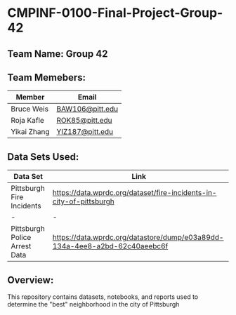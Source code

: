 # CMPINF-0100-Final-Project-Group-42

## Team Name: Group 42
## Team Memebers:

| Member | Email |
| ------ | ----- |
|Bruce Weis|BAW106@pitt.edu|
|Roja Kafle|ROK85@pitt.edu|
|Yikai Zhang|YIZ187@pitt.edu|

## Data Sets Used:

|Data Set|Link|
|-----|-----|
|Pittsburgh Fire Incidents|https://data.wprdc.org/dataset/fire-incidents-in-city-of-pittsburgh|
| - | - |
|Pittsburgh Police Arrest Data|https://data.wprdc.org/datastore/dump/e03a89dd-134a-4ee8-a2bd-62c40aeebc6f|
## Overview:

This repository contains datasets, notebooks, and reports used to determine the "best" neighborhood in the city of Pittsburgh
